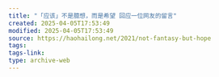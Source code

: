 ```yaml
---
title: "「应该」不是臆想，而是希望 回应一位网友的留言"
created: 2025-04-05T17:53:49
modified: 2025-04-05T17:53:49
source: https://haohailong.net/2021/not-fantasy-but-hope
tags:
tags-link:
type: archive-web
---
```

